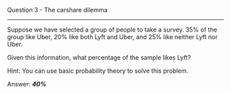 Question 3 - The carshare dilemma
_________________________________________________

Suppose we have selected a group of people to take a survey. 
35% of the group like Uber, 
20% like both Lyft and Uber, 
and 25% like neither Lyft nor Uber. 

Given this information, what percentage of the sample likes Lyft?

Hint: You can use basic probability theory to solve this problem.


Answer: **_40%_**
